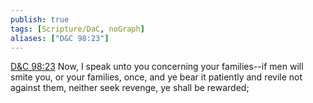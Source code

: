 ```yaml
---
publish: true
tags: [Scripture/DaC, noGraph]
aliases: ["D&C 98:23"]
---
```

[D&C 98:23](https://churchofjesuschrist.org/study/scriptures/dc-testament/dc/98?lang=eng&id=p23#p23) Now, I speak unto you concerning your families--if men will smite you, or your families, once, and ye bear it patiently and revile not against them, neither seek revenge, ye shall be rewarded;

